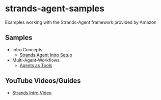# strands-agent-samples
Examples working with the Strands-Agent framework provided by Amazon

## Samples
- Intro Concepts
    - [Strands Agent Intro Setup]()
- Multi-Agent-Workflows
    - [Agents as Tools]()

## YouTube Videos/Guides
- [Strands Intro Video](https://www.youtube.com/watch?v=nS1arlGhKOI&t=13s)

